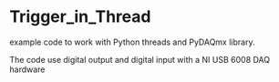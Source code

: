 # Trigger_in_Thread
example code to work with Python threads and PyDAQmx library. 

The code use digital output and digital input with a NI USB 6008 DAQ hardware
